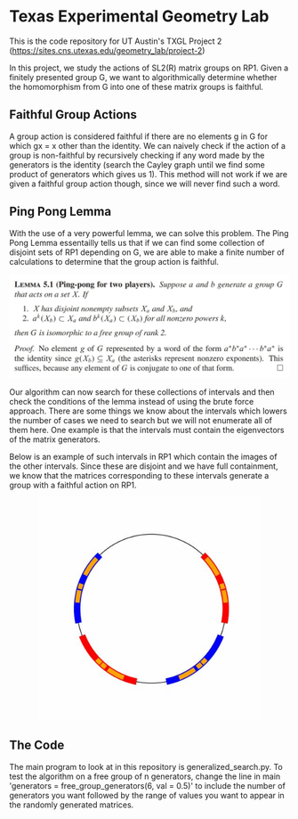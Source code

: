 # Texas Experimental Geometry Lab
This is the code repository for UT Austin's TXGL Project 2 (https://sites.cns.utexas.edu/geometry_lab/project-2)

In this project, we study the actions of SL2(R) matrix groups on RP1. Given a finitely presented group G, we want to algorithmically determine whether the homomorphism from G into one of these matrix groups is faithful.

## Faithful Group Actions
A group action is considered faithful if there are no elements g in G for which gx = x other than the identity. We can naively check if the action of a group is non-faithful by recursively checking if any word made by the generators is the identity (search the Cayley graph until we find some product of generators which gives us 1). This method will not work if we are given a faithful group action though, since we will never find such a word.

## Ping Pong Lemma
With the use of a very powerful lemma, we can solve this problem. The Ping Pong Lemma essentailly tells us that if we can find some collection of disjoint sets of RP1 depending on G, we are able to make a finite number of calculations to determine that the group action is faithful.

<p align='center'>
  <img src='./imgs/pingpong.JPG' width='600'>
</p>

Our algorithm can now search for these collections of intervals and then check the conditions of the lemma instead of using the brute force approach. There are some things we know about the intervals which lowers the number of cases we need to search but we will not enumerate all of them here. One example is that the intervals must contain the eigenvectors of the matrix generators.

Below is an example of such intervals in RP1 which contain the images of the other intervals. Since these are disjoint and we have full containment, we know that the matrices corresponding to these intervals generate a group with a faithful action on RP1.

<p align='center'>
  <img src='./imgs/good_intervals.JPG' width='400'>
</p>

## The Code
The main program to look at in this repository is generalized_search.py. To test the algorithm on a free group of n generators, change the line in main 'generators = free_group_generators(6, val = 0.5)' to include the number of generators you want followed by the range of values you want to appear in the randomly generated matrices.
